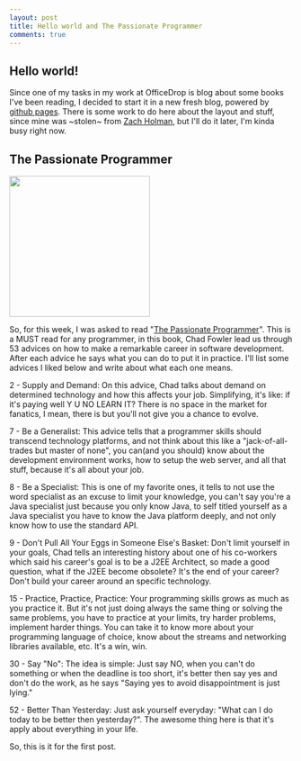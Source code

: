 ```yaml
---
layout: post
title: Hello world and The Passionate Programmer
comments: true
---
```


## Hello world!

Since one of my tasks in my work at OfficeDrop is blog about some books I've been reading, I decided to start it in a new fresh blog, powered by [github pages](http://pages.github.com). There is some work to do here about the layout and stuff, since mine was ~stolen~ from [Zach Holman](https://github.com/holman), but I'll do it later, I'm kinda busy right now.

## The Passionate Programmer

<img src="http://ecx.images-amazon.com/images/I/41fyjTVARFL._SL500_AA300_.jpg" width="250" height="250"/>

So, for this week, I was asked to read "[The Passionate Programmer](http://www.amazon.com/The-Passionate-Programmer-Remarkable-Development/dp/1934356344)". This is a MUST read for any programmer, in this book, Chad Fowler lead us through 53 advices on how to make a remarkable career in software development. After each advice he says what you can do to put it in practice. I'll list some advices I liked below and write about what each one means.

2 - Supply and Demand: On this advice, Chad talks about demand on determined technology and how this affects your job. Simplifying, it's like: if it's paying well Y U NO LEARN IT? There is no space in the market for fanatics, I mean, there is but you'll not give you a chance to evolve.

7 - Be a Generalist: This advice tells that a programmer skills should transcend technology platforms, and not think about this like a "jack-of-all-trades but master of none", you can(and you should) know about the development environment works, how to setup the web server, and all that stuff, because it's all about your job.

8 - Be a Specialist: This is one of my favorite ones, it tells to not use the word specialist as an excuse to limit your knowledge, you can't say you're a Java specialist just because you only know Java, to self titled yourself as a Java specialist you have to know the Java platform deeply, and not only know how to use the standard API.

9 - Don't Pull All Your Eggs in Someone Else's Basket: Don't limit yourself in your goals, Chad tells an interesting history about one of his co-workers which said his career's goal is to be a J2EE Architect, so made a good question, what if the J2EE become obsolete? It's the end of your career? Don't build your career around an specific technology.

15 - Practice, Practice, Practice: Your programming skills grows as much as you practice it. But it's not just doing always the same thing or solving the same problems, you have to practice at your limits, try harder problems, implement harder things. You can take it to know more about your programming language of choice, know about the streams and networking libraries available, etc. It's a win, win.

30 - Say "No": The idea is simple: Just say NO, when you can't do something or when the deadline is too short, it's better then say yes and don't do the work, as he says "Saying yes to avoid disappointment is just lying."

52 - Better Than Yesterday: Just ask yourself everyday: "What can I do today to be better then yesterday?". The awesome thing here is that it's apply about everything in your life.

So, this is it for the first post.

